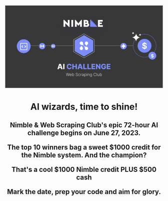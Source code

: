 <p align="center"><img src="/assets/banner.png" /></p>

<h1 align="center">AI wizards, time to shine!</h1>
<h2 align="center"> 
  <p>Nimble & Web Scraping Club's epic 72-hour AI challenge begins on June 27, 2023.</p>
  <p>The top 10 winners bag a sweet $1000 credit for the Nimble system. And the champion?</p>
  <p>That's a cool $1000 Nimble credit PLUS $500 cash</p>
  <p>Mark the date, prep your code and aim for glory.</p>
</h2>
